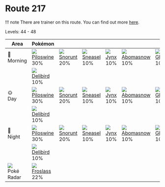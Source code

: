 # Route 217

!!! note
    There are trainer on this route. You can find out more [here](../../trainer_changes/route_217/).

Levels: 44 - 48

Area                           | Pokémon                          | &nbsp;                         | &nbsp;                         | &nbsp;                      | &nbsp;                           | &nbsp;                        | 
---                            | ---                              | ---                            | ---                            | ---                         | ---                              | ---                           | 
🌅<br>Morning                   | ![][221]<br> [Piloswine]<br> 30% | ![][361]<br> [Snorunt]<br> 20% | ![][215]<br> [Sneasel]<br> 10% | ![][124]<br> [Jynx]<br> 10% | ![][460]<br> [Abomasnow]<br> 10% | ![][362]<br> [Glalie]<br> 10% | 
&nbsp;                         | ![][225]<br> [Delibird]<br> 10%  | &nbsp;                         | &nbsp;                         | &nbsp;                      | &nbsp;                           | &nbsp;                        | 
🌞<br>Day                       | ![][221]<br> [Piloswine]<br> 30% | ![][361]<br> [Snorunt]<br> 20% | ![][215]<br> [Sneasel]<br> 10% | ![][124]<br> [Jynx]<br> 10% | ![][460]<br> [Abomasnow]<br> 10% | ![][362]<br> [Glalie]<br> 10% | 
&nbsp;                         | ![][225]<br> [Delibird]<br> 10%  | &nbsp;                         | &nbsp;                         | &nbsp;                      | &nbsp;                           | &nbsp;                        | 
🌙<br>Night                     | ![][221]<br> [Piloswine]<br> 30% | ![][361]<br> [Snorunt]<br> 20% | ![][215]<br> [Sneasel]<br> 10% | ![][124]<br> [Jynx]<br> 10% | ![][460]<br> [Abomasnow]<br> 10% | ![][362]<br> [Glalie]<br> 10% | 
&nbsp;                         | ![][225]<br> [Delibird]<br> 10%  | &nbsp;                         | &nbsp;                         | &nbsp;                      | &nbsp;                           | &nbsp;                        | 
![][poke-radar]<br> Poké Radar | ![][478]<br> [Froslass]<br> 22%  | &nbsp;                         | &nbsp;                         | &nbsp;                      | &nbsp;                           | &nbsp;                        | 

[Jynx]: ../../pokemon_changes/124/
[Sneasel]: ../../pokemon_changes/215/
[Piloswine]: ../../pokemon_changes/221/
[Delibird]: ../../pokemon_changes/225/
[Snorunt]: ../../pokemon_changes/361/
[Glalie]: ../../pokemon_changes/362/
[Abomasnow]: ../../pokemon_changes/460/
[Froslass]: ../../pokemon_changes/478/
[poke-radar]: ../img/items/poke-radar.png
[124]: ../img/pokemon/124.png
[215]: ../img/pokemon/215.png
[221]: ../img/pokemon/221.png
[225]: ../img/pokemon/225.png
[361]: ../img/pokemon/361.png
[362]: ../img/pokemon/362.png
[460]: ../img/pokemon/460.png
[478]: ../img/pokemon/478.png

